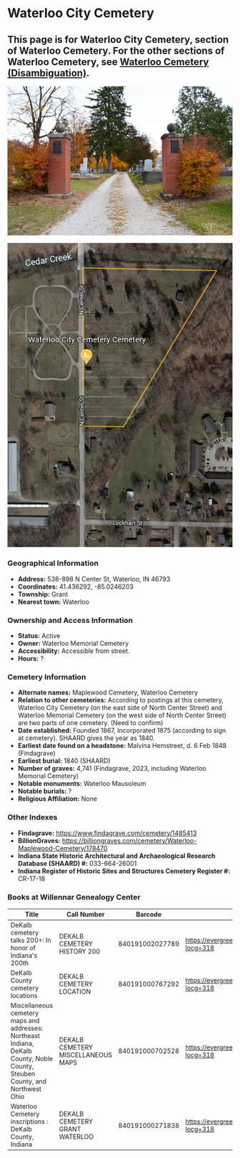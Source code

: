 # Waterloo City Cemetery 

## This page is for Waterloo City Cemetery, section of Waterloo Cemetery. For the other sections of Waterloo Cemetery, see [Waterloo Cemetery (Disambiguation)](https://github.com/FyoAtEPL/DeKalbCemeteries/blob/main/DisambigFiles/WaterlooDisambig.md "Waterloo Cemetery (Disambiguation)").

![Waterloo City Cemetery Entrance](https://github.com/FyoAtEPL/DeKalbCemeteries/blob/main/images/cemeteryPhotos/WaterlooCemetery.png "Waterloo City Cemetery Entrance")

![Waterloo City Cemetery on Google Earth](https://github.com/FyoAtEPL/DeKalbCemeteries/blob/main/images/mapImages/WaterlooCityEarth.png "Waterloo City Cemetery on Google Earth")

### Geographical Information
- **Address:** 538-898 N Center St, Waterloo, IN 46793
- **Coordinates:** 41.436292, -85.0246203
- **Township:** Grant
- **Nearest town:** Waterloo

### Ownership and Access Information
- **Status:** Active
- **Owner:** Waterloo Memorial Cemetery
- **Accessibility:** Accessible from street.
- **Hours:** ?

### Cemetery Information
- **Alternate names:** Maplewood Cemetery, Waterloo Cemetery
- **Relation to other cemeteries:** According to postings at this cemetery, Waterloo City Cemetery (on the east side of North Center Street) and Waterloo Memorial Cemetery (on the west side of North Center Street) are two parts of one cemetery. (Need to confirm)
- **Date established:** Founded 1867, Incorporated 1875 (according to sign at cemetery). SHAARD gives the year as 1840.
- **Earliest date found on a headstone:** Malvina Hemstreet, d. 6 Feb 1848 (Findagrave)
- **Earliest burial:** 1840 (SHAARD)
- **Number of graves:** 4,741 (Findagrave, 2023, including Waterloo Memorial Cemetery)
- **Notable monuments:** Waterloo Mausoleum
- **Notable burials:** ?
- **Religious Affiliation:** None

### Other Indexes
- **Findagrave:** https://www.findagrave.com/cemetery/1485413
- **BillionGraves:** https://billiongraves.com/cemetery/Waterloo-Maplewood-Cemetery/178470
- **Indiana State Historic Architectural and Archaeological Research Database (SHAARD) #:** 033-664-26001
- **Indiana Register of Historic Sites and Structures Cemetery Register #:** CR-17-18

### Books at Willennar Genealogy Center
| Title | Call Number | Barcode | Evergreen Record |
| ------------ | ------------ | ------------ | ------------ |
| DeKalb cemetery talks 200+: In honor of Indiana's 200th | DEKALB CEMETERY HISTORY 200 | 840191002027789 | https://evergreen.lib.in.us/eg/opac/record/20859537?locg=318 |
| DeKalb County cemetery locations | DEKALB CEMETERY LOCATION | 840191000767292 | https://evergreen.lib.in.us/eg/opac/record/20670319?locg=318 |
| Miscellaneous cemetery maps and addresses: Northeast Indiana, DeKalb County, Noble County, Steuben County, and Northwest Ohio | DEKALB CEMETERY MISCELLANEOUS MAPS | 840191000702528 | https://evergreen.lib.in.us/eg/opac/record/20673421?locg=318 |
| Waterloo Cemetery inscriptions : DeKalb County, Indiana | DEKALB CEMETERY GRANT WATERLOO | 840191000271838 | https://evergreen.lib.in.us/eg/opac/record/20670312?locg=318 |
